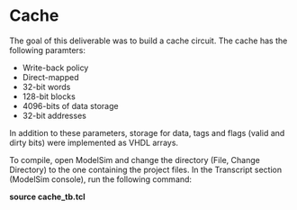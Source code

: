 # Cache

The goal of this deliverable was to build a cache circuit. The cache has the following paramters:

- Write-back policy
- Direct-mapped
- 32-bit words
- 128-bit blocks
- 4096-bits of data storage 
- 32-bit addresses

In addition to these parameters, storage for data, tags and flags (valid and dirty bits) were implemented as VHDL arrays.

To compile, open ModelSim and change the directory (File, Change Directory) to the one containing the project files. In the 
Transcript section (ModelSim console), run the following command:

<b> source cache_tb.tcl </b>
